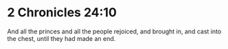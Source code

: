 # 2 Chronicles 24:10

And all the princes and all the people rejoiced, and brought in, and cast into the chest, until they had made an end.